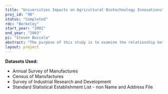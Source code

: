 ```yaml
---
title: "Universities Impacts on Agricultural Biotechnology Innovations"
proj_id: "98"
status: "Completed"
rdc: "Berkeley"
start_year: "2001"
end_year: "2003"
pi: "Steven Buccola"
abstract: "The purpose of this study is to examine the relationship between basic biological research and agricultural biotechnology innovations in U.S. firms and universities.  The study will assist the Census Bureau in understanding the principal factors affecting research investment and technological change in U.S. biotechnology."
layout: project
---
```


**Datasets Used:**

  - Annual Survey of Manufactures 
  - Census of Manufactures 
  - Survey of Industrial Research and Development 
  - Standard Statistical Establishment List - non Name and Address File 

